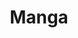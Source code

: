 ---
title: Manga
category: drawings
series: Manga
year: 2013
image: manga (2).jpg
size: 
materials: acrylic on manga paper
---